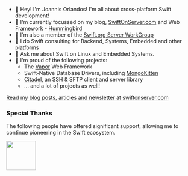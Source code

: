 - 👋 Hey! I'm Joannis Orlandos! I'm all about cross-platform Swift development!
- 👀 I'm currently focussed on my blog, [SwiftOnServer.com](https://swiftonserver.com) and Web Framework - [Hummingbird](https://hummingbird.codes)
- 🙌 I'm also a member of the [Swift.org Server WorkGroup](https://swift.org/sswg)
- 🧳 I do Swift consulting for Backend, Systems, Embedded and other platforms
- 💬 Ask me about Swift on Linux and Embedded Systems.
- 🥳 I'm proud of the following projects:
  - The [Vapor](https://vapor.codes) Web Framework
  - Swift-Native Database Drivers, including [MongoKitten](https://github.com/orlandos-nl/MongoKitten)
  - [Citadel](https://github.com/orlandos-nl/citadel), an SSH & SFTP client and server library
  - ... and a lot of projects as well!

[Read my blog posts, articles and newsletter at swiftonserver.com](https://serversideswift.info)

### Special Thanks

The following people have offered significant support, allowing me to continue pioneering in the Swift ecosystem.

<a href="https://github.com/ultim8p"><img width="78" src="https://github.com/ultim8p.png" /></a>
